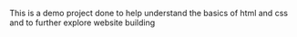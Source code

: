This is a demo project done to help understand the basics of html and css and to further explore website building 
